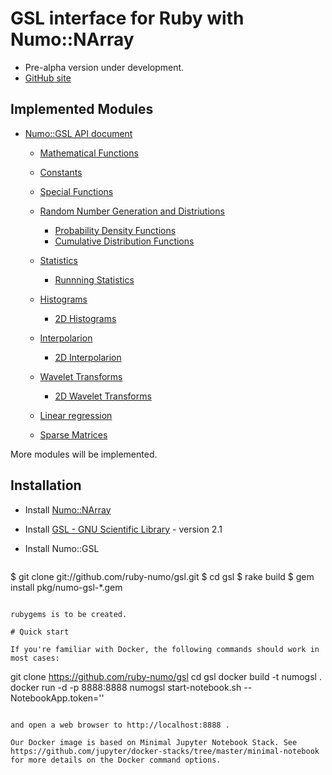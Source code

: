 # GSL interface for Ruby with Numo::NArray

* Pre-alpha version under development.
* [GitHub site](https://github.com/ruby-numo/gsl)

## Implemented Modules

* [Numo::GSL API document](http://ruby-numo.github.io/gsl/doc/)
  * [Mathematical Functions](http://ruby-numo.github.io/gsl/doc/Numo/GSL.html)
  * [Constants](http://ruby-numo.github.io/gsl/doc/Numo/GSL/Const.html)
  * [Special Functions](http://ruby-numo.github.io/gsl/doc/Numo/GSL/Sf.html)

  * [Random Number Generation and Distriutions](http://ruby-numo.github.io/gsl/doc/Numo/GSL/Rng.html)
    * [Probability Density Functions](http://ruby-numo.github.io/gsl/doc/Numo/GSL/Ran.html)
    * [Cumulative Distribution Functions](http://ruby-numo.github.io/gsl/doc/Numo/GSL/Cdf.html)

  * [Statistics](http://ruby-numo.github.io/gsl/doc/Numo/GSL/Stats.html)
    * [Runnning Statistics](http://ruby-numo.github.io/gsl/doc/Numo/GSL/Rstat.html)

  * [Histograms](http://ruby-numo.github.io/gsl/doc/Numo/GSL/Histogram.html)
    * [2D Histograms](http://ruby-numo.github.io/gsl/doc/Numo/GSL/Histogram2D.html)
  * [Interpolarion](http://ruby-numo.github.io/gsl/doc/Numo/GSL/Spline.html)
    * [2D Interpolarion](http://ruby-numo.github.io/gsl/doc/Numo/GSL/Spline2D.html)

  * [Wavelet Transforms](http://ruby-numo.github.io/gsl/doc/Numo/GSL/Wavelet.html)
    * [2D Wavelet Transforms](http://ruby-numo.github.io/gsl/doc/Numo/GSL/Wavelet2D.html)

  * [Linear regression](http://ruby-numo.github.io/gsl/doc/Numo/GSL/Fit.html)

  * [Sparse Matrices](http://ruby-numo.github.io/gsl/doc/Numo/GSL/Spmatrix.html)

More modules will be implemented.

## Installation

* Install [Numo::NArray](https://github.com/ruby-numo/narray)
* Install [GSL - GNU Scientific Library](http://www.gnu.org/software/gsl/) - version 2.1

* Install Numo::GSL
  ```shell
$ git clone git://github.com/ruby-numo/gsl.git
$ cd gsl
$ rake build
$ gem install pkg/numo-gsl-*.gem
```

rubygems is to be created.

# Quick start

If you're familiar with Docker, the following commands should work in most cases:

```
git clone https://github.com/ruby-numo/gsl
cd gsl
docker build -t numogsl .
docker run -d -p 8888:8888 numogsl start-notebook.sh --NotebookApp.token=''
```

and open a web browser to http://localhost:8888 .

Our Docker image is based on Minimal Jupyter Notebook Stack. See https://github.com/jupyter/docker-stacks/tree/master/minimal-notebook for more details on the Docker command options.
